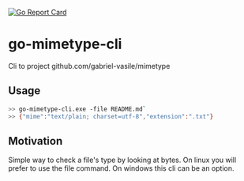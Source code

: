[![Go Report Card](https://goreportcard.com/badge/github.com/dsaouda/go-mimetype-cli)](https://goreportcard.com/report/github.com/dsaouda/go-mimetype-cli)

# go-mimetype-cli
Cli to project github.com/gabriel-vasile/mimetype

## Usage

```bash
>> go-mimetype-cli.exe -file README.md`
>> {"mime":"text/plain; charset=utf-8","extension":".txt"}
```

## Motivation
Simple way to check a file's type by looking at bytes. On linux you will prefer to use the file command. On windows this cli can be an option.
